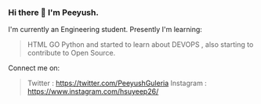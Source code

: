 ### Hi there 👋 I'm Peeyush.

<!--
**peeyushguleria/peeyushguleria** is a ✨ _special_ ✨ repository because its `README.md` (this file) appears on your GitHub profile.

Here are some ideas to get you started:

- 🔭 I’m currently working on ...
- 🌱 I’m currently learning ...
- 👯 I’m looking to collaborate on ...
- 🤔 I’m looking for help with ...
- 💬 Ask me about ...
- 📫 How to reach me: ...
- 😄 Pronouns: ...
- ⚡ Fun fact: ...
-->
I'm currently an Engineering student.
Presently I'm learning:
>HTML
>GO
>Python
and started to learn about DEVOPS , also starting to contribute to Open Source.

Connect me on:
>Twitter : https://twitter.com/PeeyushGuleria
>Instagram : https://www.instagram.com/hsuyeep26/



